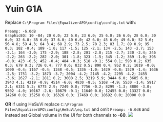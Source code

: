 # Yuin G1A
Replace `C:\Program Files\EqualizerAPO\config\config.txt` with:
```
Preamp: -6.0dB
GraphicEQ: 10 -84; 20 6.0; 22 6.0; 23 6.0; 25 6.0; 26 6.0; 28 6.0; 30 6.0; 32 6.0; 35 6.0; 37 6.0; 40 6.0; 42 6.0; 45 6.0; 49 6.0; 52 5.6; 56 4.8; 59 4.3; 64 3.4; 68 2.9; 73 2.5; 78 2.3; 83 1.7; 89 0.9; 95 0.3; 102 -0.4; 109 -1.0; 117 -1.5; 125 -2.1; 134 -2.5; 143 -2.7; 153 -3.1; 164 -3.0; 175 -2.9; 188 -2.8; 201 -2.8; 215 -2.7; 230 -2.4; 246 -2.2; 263 -2.2; 282 -2.0; 301 -1.8; 323 -1.5; 345 -1.2; 369 -1.0; 395 -0.8; 423 -0.5; 452 -0.4; 484 -0.3; 518 -0.1; 554 0.1; 593 0.2; 635 0.3; 679 0.3; 726 0.4; 777 0.6; 832 0.5; 890 0.4; 952 0.2; 1019 -0.0; 1090 -0.4; 1167 -0.4; 1248 -0.5; 1336 -1.0; 1429 -0.8; 1529 -1.4; 1636 -2.5; 1751 -3.2; 1873 -3.7; 2004 -4.2; 2145 -4.2; 2295 -4.2; 2455 -3.6; 2627 -2.1; 2811 0.2; 3008 2.5; 3219 5.9; 3444 6.0; 3685 6.0; 3943 4.1; 4219 -0.9; 4514 -6.0; 4830 -8.5; 5168 -4.9; 5530 -1.4; 5917 2.1; 6331 5.2; 6775 2.9; 7249 0.8; 7756 -0.2; 8299 -1.3; 8880 -3.0; 9502 -4.0; 10167 -2.6; 10879 -0.1; 11640 0.0; 12455 0.0; 13327 0.0; 14260 0.0; 15258 0.0; 16326 0.0; 17469 0.0; 18692 0.0; 20000 0.0
```
**OR** if using HeSuVi replace `C:\Program Files\EqualizerAPO\config\HeSuVi\eq.txt` and omit `Preamp: -6.0dB` and instead set Global volume in the UI for both channels to **-60**.
![](https://raw.githubusercontent.com/jaakkopasanen/AutoEq/master/results/SBAF-Serious/headphoncecom/onear/Yuin%20G1A/Yuin%20G1A.png)